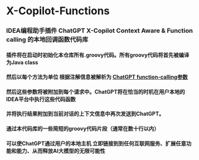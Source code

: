 # X-Copilot-Functions
### IDEA编程助手插件 ChatGPT X-Copilot Context Aware & Function calling 的本地回调函数代码库
#### 插件将在启动时初始化本仓库所有.groovy代码。所有groovy代码将首先被编译为Java class
#### 然后以每个方法为单位 根据注解信息被解析为 [ChatGPT function-calling参数](https://platform.openai.com/docs/guides/gpt/function-calling)
#### 然后这些参数将被附加到每个请求中。ChatGPT将在恰当的时机在用户本地的IDEA平台中执行这些代码函数
#### 并将执行结果附加到当前对话的上下文信息中再次发送到ChatGPT。
#### 通过本代码库的一些简短的groovy代码片段（通常在数十行以内）
#### 可以使ChatGPT通过用户的本地主机 立即链接到到任何互联网服务、扩展任意功能和能力、从而释放AI大模型的无限可能性
